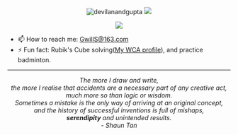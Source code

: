 <div align="center">

<p href="https://github.com/anuraghazra/github-readme-stats">
    <img src="https://github-readme-stats.vercel.app/api/top-langs?username=gwills163&show_icons=true&locale=en&layout=compact" alt="devilanandgupta" />
  <img  src="https://github-readme-stats.vercel.app/api?username=gwills163&count_private=true&include_all_commits=true&show_icons=true&hide=issues"/>
</p>
  
  <p herf="https://skillicons.dev">
    <img src="https://skillicons.dev/icons?i=python,django,java,git,linux,mongodb,mysql,spring,html,js,vue,php&perline=6"/>
  </p>
<div>
<div align="left">
<div>

- 📫 How to reach me: GwillS@163.com
- ⚡ Fun fact: Rubik's Cube solving(<a href="https://www.worldcubeassociation.org/persons/2019MENG18">My WCA profile</a>), and practice badminton.

<hr>
     
<div align="center">
  <p>
    <em>
    The more I draw and write,</br>   
    the more I realise that accidents are a necessary part of any creative act,</br>  
    much more so than logic or wisdom.</br>   
    Sometimes a mistake is the only way of arriving at an original concept,</br>  
    and the history of successful inventions is full of mishaps,</br>  
    <strong>serendipity</strong> and unintended results.</br>  
    - Shaun Tan
    </em>
  </p>
</div>


<!--
**GWillS163/GWillS163** is a ✨ _special_ ✨ repository because its `README.md` (this file) appears on your GitHub profile.

Here are some ideas to get you started:

- 🔭 I’m currently working on ...
- 🌱 I’m currently learning ...
- 👯 I’m looking to collaborate on ...
- 🤔 I’m looking for help with ...
- 💬 Ask me about ...
- 📫 How to reach me: ...
- 😄 Pronouns: ...
- ⚡ Fun fact: ...

 <a style="text-color:#9f9f9f">
  The following is my favorite poem, its philosophy as my thought, create by a dev in GitHub.
  </a>

&hide=issues&bg_color=00462A&title_color=f6f7f8&text_color=e6e6e6
-->
